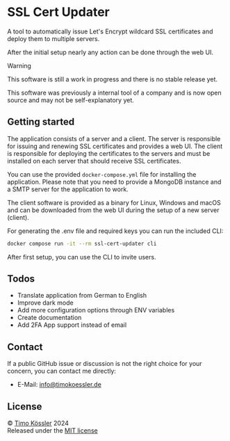 # SSL Cert Updater

A tool to automatically issue Let's Encrypt wildcard SSL certificates and deploy them to multiple servers.

After the initial setup nearly any action can be done through the web UI.

> [!WARNING]  
> This software is still a work in progress and there is no stable release yet.

This software was previously a internal tool of a company and is now open source and may not be self-explanatory yet.

## Getting started

The application consists of a server and a client. The server is responsible for issuing and renewing SSL certificates and provides a web UI. The client is responsible for deploying the certificates to the servers and must be installed on each server that should receive SSL certificates.

You can use the provided `docker-compose.yml` file for installing the application. Please note that you need to provide a MongoDB instance and a SMTP server for the application to work.

The client software is provided as a binary for Linux, Windows and macOS and can be downloaded from the web UI during the setup of a new server (client).

For generating the .env file and required keys you can run the included CLI:

```bash
docker compose run -it --rm ssl-cert-updater cli
```

After first setup, you can use the CLI to invite users.

## Todos

-   Translate application from German to English
-   Improve dark mode
-   Add more configuration options through ENV variables
-   Create documentation
-   Add 2FA App support instead of email

## Contact

If a public GitHub issue or discussion is not the right choice for your concern, you can contact me directly:

-   E-Mail: [info@timokoessler.de](mailto:info@timokoessler.de)

## License

© [Timo Kössler](https://timokoessler.de) 2024  
Released under the [MIT license](https://github.com/timokoessler/ssl-cert-updater/blob/main/LICENSE)
